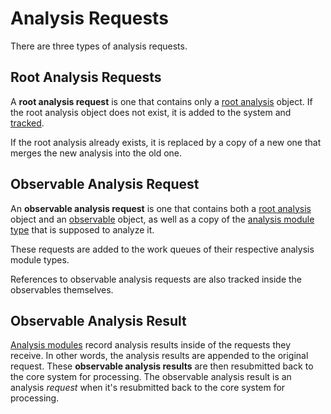 # Analysis Requests

There are three types of analysis requests.

## Root Analysis Requests

A **root analysis request** is one that contains only a [root analysis](../design/root_analysis.md) object. If the root analysis object does not exist, it is added to the system and [tracked](analysis_tracking.md).

If the root analysis already exists, it is replaced by a copy of a new one that merges the new analysis into the old one.

## Observable Analysis Request

An **observable analysis request** is one that contains both a [root analysis](../design/root_analysis.md) object and an [observable](../design/observable.md) object, as well as a copy of the [analysis module type](analysis_module_type.md) that is supposed to analyze it.

These requests are added to the work queues of their respective analysis module types.

References to observable analysis requests are also tracked inside the observables themselves.

## Observable Analysis Result

[Analysis modules](../design/analysis_module.md) record analysis results inside of the requests they receive. In other words, the analysis results are appended to the original request. These **observable analysis results** are then resubmitted back to the core system for processing. The observable analysis result is an analysis *request* when it's resubmitted back to the core system for processing.